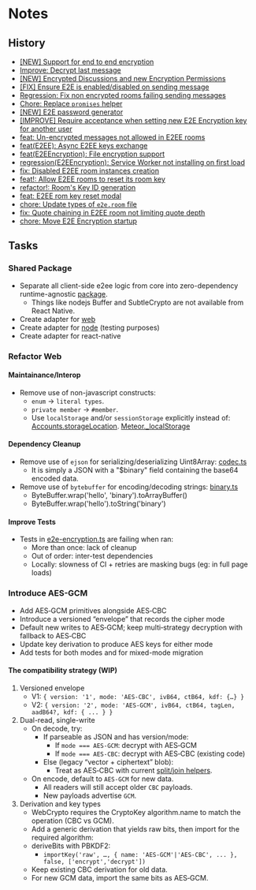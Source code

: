 # Notes

## History
- [[NEW] Support for end to end encryption](https://github.com/RocketChat/Rocket.Chat/pull/10094)
- [Improve: Decrypt last message](https://github.com/RocketChat/Rocket.Chat/pull/12173)
- [[NEW] Encrypted Discussions and new Encryption Permissions](https://github.com/RocketChat/Rocket.Chat/pull/20201)
- [[FIX] Ensure E2E is enabled/disabled on sending message](https://github.com/RocketChat/Rocket.Chat/pull/21084)
- [Regression: Fix non encrypted rooms failing sending messages](https://github.com/RocketChat/Rocket.Chat/pull/21287)
- [Chore: Replace `promises` helper](https://github.com/RocketChat/Rocket.Chat/pull/23488)
- [[NEW] E2E password generator](github.com/RocketChat/Rocket.Chat/pull/24114)
- [[IMPROVE] Require acceptance when setting new E2E Encryption key for another user](https://github.com/RocketChat/Rocket.Chat/pull/27556)
- [feat: Un-encrypted messages not allowed in E2EE rooms](https://github.com/RocketChat/Rocket.Chat/pull/32040)
- [feat(E2EE): Async E2EE keys exchange](https://github.com/RocketChat/Rocket.Chat/pull/32197)
- [feat(E2EEncryption): File encryption support](https://github.com/RocketChat/Rocket.Chat/pull/32316)
- [regression(E2EEncryption): Service Worker not installing on first load](https://github.com/RocketChat/Rocket.Chat/pull/32674)
- [fix: Disabled E2EE room instances creation](https://github.com/RocketChat/Rocket.Chat/pull/32857)
- [feat!: Allow E2EE rooms to reset its room key](https://github.com/RocketChat/Rocket.Chat/pull/33328)
- [refactor!: Room's Key ID generation](https://github.com/RocketChat/Rocket.Chat/pull/33329)
- [feat: E2EE rom key reset modal](https://github.com/RocketChat/Rocket.Chat/pull/33503)
- [chore: Update types of `e2e.room` file](https://github.com/RocketChat/Rocket.Chat/pull/34944)
- [fix: Quote chaining in E2EE room not limiting quote depth](https://github.com/RocketChat/Rocket.Chat/pull/36143)
- [chore: Move E2E Encryption startup](https://github.com/RocketChat/Rocket.Chat/pull/36722)

## Tasks

### Shared Package
- Separate all client-side e2ee logic from core into zero-dependency runtime-agnostic [package](../src/index.ts).
	- Things like nodejs Buffer and SubtleCrypto are not available from React Native.
- Create adapter for [web](../../e2ee-web/)
- Create adapter for [node](../../e2ee-node/) (testing purposes)
- Create adapter for react-native

### Refactor Web

#### Maintainance/Interop
- Remove use of non-javascript constructs:
	- `enum` -> `literal types`.
	- `private member` -> `#member`.
	- Use `localStorage` and/or `sessionStorage` explicitly instead of:
		[Accounts.storageLocation](../../../apps/meteor/definition/externals/meteor/accounts-base.d.ts).
		[Meteor._localStorage](../../../apps/meteor/app/ui-master/server/scripts.ts)

#### Dependency Cleanup
- Remove use of `ejson` for serializing/deserializing Uint8Array: [codec.ts](../src/codec.ts#L165-L175)
	- It is simply a JSON with a "$binary" field containing the base64 encoded data.
- Remove use of `bytebuffer` for encoding/decoding strings: [binary.ts](../src/binary.ts)
	- ByteBuffer.wrap('hello', 'binary').toArrayBuffer()
	- ByteBuffer.wrap('hello').toString('binary')

#### Improve Tests
- Tests in [e2e-encryption.ts](../../../apps/meteor/tests/e2e/e2e-encryption.spec.ts) are failing when ran:
	- More than once: lack of cleanup
	- Out of order: inter-test dependencies
	- Locally: slowness of CI + retries are masking bugs (eg: in full page loads)

### Introduce AES-GCM
- Add AES‑GCM primitives alongside AES‑CBC
- Introduce a versioned “envelope” that records the cipher mode
- Default new writes to AES‑GCM; keep multi‑strategy decryption with fallback to AES‑CBC
- Update key derivation to produce AES keys for either mode
- Add tests for both modes and for mixed-mode migration

#### The compatibility strategy (WIP)
1. Versioned envelope
	- V1: `{ version: '1', mode: 'AES-CBC', ivB64, ctB64, kdf: {…} }`
	- V2: `{ version: '2', mode: 'AES-GCM', ivB64, ctB64, tagLen, aadB64?, kdf: { ... } }`
2. Dual-read, single-write
	- On decode, try:
		- If parseable as JSON and has version/mode:
			- If `mode === AES‑GCM`: decrypt with AES‑GCM
			- If `mode === AES‑CBC`: decrypt with AES‑CBC (existing code)
		- Else (legacy “vector + ciphertext” blob):
			- Treat as AES‑CBC with current [split/join helpers](../src/vector.ts).
	- On encode, default to `AES‑GCM` for new data.
		- All readers will still accept older `CBC` payloads.
		- New payloads advertise `GCM`.
3. Derivation and key types
	- WebCrypto requires the CryptoKey algorithm.name to match the operation (CBC vs GCM).
	- Add a generic derivation that yields raw bits, then import for the required algorithm:
	- deriveBits with PBKDF2:
		- `importKey('raw', …, { name: 'AES-GCM'|'AES-CBC', ... }, false, ['encrypt','decrypt'])`
	- Keep existing CBC derivation for old data.
	- For new GCM data, import the same bits as AES‑GCM.